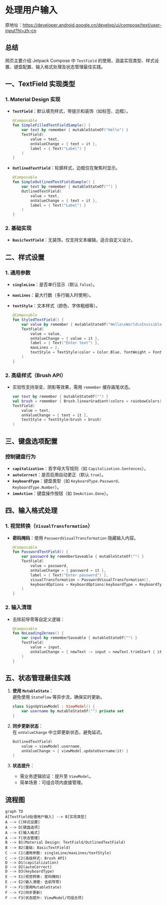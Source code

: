 
# 处理用户输入

原地址：<https://developer.android.google.cn/develop/ui/compose/text/user-input?hl=zh-cn>

## 总结  

网页主要介绍 Jetpack Compose 中 `TextField` 的使用，涵盖实现类型、样式设置、键盘配置、输入格式处理及状态管理最佳实践。  

## **一、TextField 实现类型**  

### 1. **Material Design 实现**  

- **`TextField`**：默认填充样式，带提示和装饰（如标签、边框）。  

  ```kotlin
  @Composable
  fun SimpleFilledTextFieldSample() {
      var text by remember { mutableStateOf("Hello") }
      TextField(
          value = text,
          onValueChange = { text = it },
          label = { Text("Label") }
      )
  }
  ```  

- **`OutlinedTextField`**：轮廓样式，边框仅在聚焦时显示。  

  ```kotlin
  @Composable
  fun SimpleOutlinedTextFieldSample() {
      var text by remember { mutableStateOf("") }
      OutlinedTextField(
          value = text,
          onValueChange = { text = it },
          label = { Text("Label") }
      )
  }
  ```  

### 2. **基础实现**  

- **`BasicTextField`**：无装饰，仅支持文本编辑，适合自定义设计。  

## **二、样式设置**  

### 1. **通用参数**  

- **`singleLine`**：是否单行显示（默认 `false`）。  
- **`maxLines`**：最大行数（多行输入时使用）。  
- **`textStyle`**：文本样式（颜色、字体粗细等）。  

  ```kotlin
  @Composable
  fun StyledTextField() {
      var value by remember { mutableStateOf("Hello\nWorld\nInvisible") }
      TextField(
          value = value,
          onValueChange = { value = it },
          label = { Text("Enter text") },
          maxLines = 2,
          textStyle = TextStyle(color = Color.Blue, fontWeight = FontWeight.Bold)
      )
  }
  ```  

### 2. **高级样式（Brush API）**  

- 实验性支持渐变、阴影等效果，需用 `remember` 缓存画笔状态。  

  ```kotlin
  var text by remember { mutableStateOf("") }
  val brush = remember { Brush.linearGradient(colors = rainbowColors) }
  TextField(
      value = text,
      onValueChange = { text = it },
      textStyle = TextStyle(brush = brush)
  )
  ```  

## **三、键盘选项配置**  

### 控制键盘行为  

- **`capitalization`**：首字母大写规则（如 `Capitalization.Sentences`）。  
- **`autoCorrect`**：是否启用自动更正（默认 `true`）。  
- **`keyboardType`**：键盘类型（如 `KeyboardType.Password`、`KeyboardType.Number`）。  
- **`imeAction`**：键盘操作按钮（如 `ImeAction.Done`）。  

## **四、输入格式处理**  

### 1. **视觉转换（`VisualTransformation`）**  

- **密码掩码**：使用 `PasswordVisualTransformation` 隐藏输入内容。  

  ```kotlin
  @Composable
  fun PasswordTextField() {
      var password by rememberSaveable { mutableStateOf("") }
      TextField(
          value = password,
          onValueChange = { password = it },
          label = { Text("Enter password") },
          visualTransformation = PasswordVisualTransformation(),
          keyboardOptions = KeyboardOptions(keyboardType = KeyboardType.Password)
      )
  }
  ```  

### 2. **输入清理**  

- 去除前导零等自定义逻辑：  

  ```kotlin
  @Composable
  fun NoLeadingZeroes() {
      var input by rememberSaveable { mutableStateOf("") }
      TextField(
          value = input,
          onValueChange = { newText -> input = newText.trimStart { it == '0' } }
      )
  }
  ```  

## **五、状态管理最佳实践**  

1. **使用 `MutableState`**：  
   避免使用 `StateFlow` 等异步流，确保实时更新。  

   ```kotlin
   class SignUpViewModel : ViewModel() {
       var username by mutableStateOf("") private set
   }
   ```  

2. **同步更新状态**：  
   在 `onValueChange` 中立即更新状态，避免延迟。  

   ```kotlin
   OutlinedTextField(
       value = viewModel.username,
       onValueChange = { viewModel.updateUsername(it) }
   )
   ```  

3. **状态提升**：  
   - 需业务逻辑验证：提升至 `ViewModel`。  
   - 简单场景：可组合项内直接管理。  

## **流程图**  

```mermaid
graph TD
A[TextField处理用户输入] --> B[实现类型]
A --> C[样式设置]
A --> D[键盘选项]
A --> E[输入格式]
A --> F[状态管理]
B --> B1(Material Design: TextField/OutlinedTextField)
B --> B2(基础: BasicTextField)
C --> C1(通用参数: singleLine/maxLines/textStyle)
C --> C2(高级样式: Brush API)
D --> D1(capitalization)
D --> D2(autoCorrect)
D --> D3(keyboardType)
E --> E1(视觉转换: 密码掩码)
E --> E2(输入清理: 去前导零)
F --> F1(使用MutableState)
F --> F2(同步更新)
F --> F3(状态提升: ViewModel/可组合项)
```
